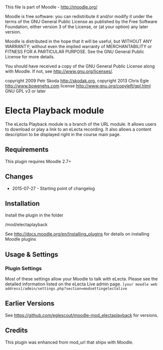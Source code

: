This file is part of Moodle - http://moodle.org/

Moodle is free software: you can redistribute it and/or modify
it under the terms of the GNU General Public License as published by
the Free Software Foundation, either version 3 of the License, or
(at your option) any later version.

Moodle is distributed in the hope that it will be useful,
but WITHOUT ANY WARRANTY; without even the implied warranty of
MERCHANTABILITY or FITNESS FOR A PARTICULAR PURPOSE.  See the
GNU General Public License for more details.

You should have received a copy of the GNU General Public License
along with Moodle.  If not, see <http://www.gnu.org/licenses/>.

copyright 2009 Petr Skoda <http://skodak.org>, copyright 2013 Chris Egle  <http://www.bowenehs.com>
license   http://www.gnu.org/copyleft/gpl.html GNU GPL v3 or later


Electa Playback module
======================

The eLecta Playback module is a branch of the URL module. It allows users to download or play a link to an eLecta recording. It also allows a content description to be displayed right in the course main page.

Requirements
------------

This plugin requires Moodle 2.7+

Changes
-------

* 2015-07-27 - Starting point of changelog 

Installation
-------------

Install the plugin in the folder

/mod/electaplayback

See http://docs.moodle.org/en/Installing_plugins for details on installing Moodle plugins


Usage & Settings
----------------

### Plugin Settings

Most of these settings allow your Moodle to talk with eLecta. Please see the detailed information listed on the eLecta Live admin page. `[your moodle web address]/admin/settings.php?section=modsettingelectalive`

Earlier Versions
----------------

See https://github.com/eglescout/moodle-mod_electaplayback for versions.

Credits
--------

This plugin was enhanced from mod_url that ships with Moodle.